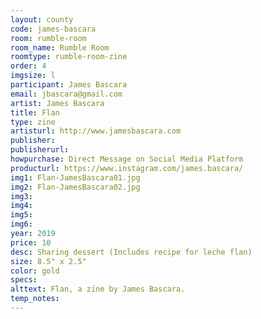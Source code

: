 ```yaml
---
layout: county 
code: james-bascara
room: rumble-room
room_name: Rumble Room
roomtype: rumble-room-zine
order: 4
imgsize: l
participant: James Bascara
email: jbascara@gmail.com
artist: James Bascara
title: Flan
type: zine
artisturl: http://www.jamesbascara.com
publisher: 
publisherurl: 
howpurchase: Direct Message on Social Media Platform
producturl: https://www.instagram.com/james.bascara/
img1: Flan-JamesBascara01.jpg
img2: Flan-JamesBascara02.jpg
img3: 
img4: 
img5: 
img6: 
year: 2019
price: 10
desc: Sharing dessert (Includes recipe for leche flan)
size: 8.5" x 2.5"
color: gold
specs: 
alttext: Flan, a zine by James Bascara.
temp_notes: 
---
```

